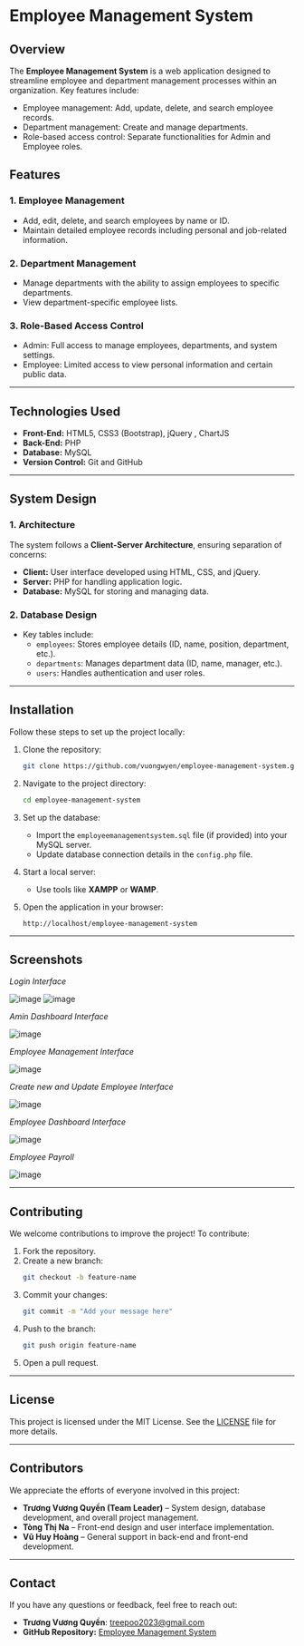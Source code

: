 # **Employee Management System**  

## **Overview**  
The **Employee Management System** is a web application designed to streamline employee and department management processes within an organization. Key features include:  
- Employee management: Add, update, delete, and search employee records.  
- Department management: Create and manage departments.  
- Role-based access control: Separate functionalities for Admin and Employee roles.  

## **Features**  
### **1. Employee Management**  
- Add, edit, delete, and search employees by name or ID.  
- Maintain detailed employee records including personal and job-related information.  

### **2. Department Management**  
- Manage departments with the ability to assign employees to specific departments.  
- View department-specific employee lists.  

### **3. Role-Based Access Control**  
- Admin: Full access to manage employees, departments, and system settings.  
- Employee: Limited access to view personal information and certain public data.  

---

## **Technologies Used**  
- **Front-End:** HTML5, CSS3 (Bootstrap), jQuery , ChartJS 
- **Back-End:** PHP  
- **Database:** MySQL  
- **Version Control:** Git and GitHub  

---

## **System Design**  
### **1. Architecture**  
The system follows a **Client-Server Architecture**, ensuring separation of concerns:  
- **Client:** User interface developed using HTML, CSS, and jQuery.  
- **Server:** PHP for handling application logic.  
- **Database:** MySQL for storing and managing data.  

### **2. Database Design**  
- Key tables include:  
  - `employees`: Stores employee details (ID, name, position, department, etc.).  
  - `departments`: Manages department data (ID, name, manager, etc.).  
  - `users`: Handles authentication and user roles.  

---

## **Installation**  
Follow these steps to set up the project locally:  
1. Clone the repository:  
   ```bash  
   git clone https://github.com/vuongwyen/employee-management-system.git  
   ```  
2. Navigate to the project directory:  
   ```bash  
   cd employee-management-system  
   ```  
3. Set up the database:  
   - Import the `employeemanagementsystem.sql` file (if provided) into your MySQL server.  
   - Update database connection details in the `config.php` file.  

4. Start a local server:  
   - Use tools like **XAMPP** or **WAMP**.  

5. Open the application in your browser:  
   ```  
   http://localhost/employee-management-system  
   ```  

---

## **Screenshots**  
*Login Interface*

![image](https://github.com/user-attachments/assets/6f90a627-d5f7-4e5a-a347-40f05ddd62cd)
![image](https://github.com/user-attachments/assets/0a393954-e9d7-4a0a-a812-9a6e8876e562)

*Amin Dashboard Interface*

![image](https://github.com/user-attachments/assets/6bcee675-5052-4b8c-a994-73be2a325a51)

*Employee Management Interface*  

![image](https://github.com/user-attachments/assets/052d3ca0-b7e0-46a8-988e-34858f6e6f5d)

*Create new and Update Employee Interface*

![image](https://github.com/user-attachments/assets/154eda81-898e-4dd4-8ad8-77349451ef4c)

*Employee Dashboard Interface*  

![image](https://github.com/user-attachments/assets/60f9181c-63fb-4d9f-91ec-1f27e32e8b9a)

*Employee Payroll*

![image](https://github.com/user-attachments/assets/b06399d8-0d9c-4ada-b096-0c205f740444)


---

## **Contributing**  
We welcome contributions to improve the project! To contribute:  
1. Fork the repository.  
2. Create a new branch:  
   ```bash  
   git checkout -b feature-name  
   ```  
3. Commit your changes:  
   ```bash  
   git commit -m "Add your message here"  
   ```  
4. Push to the branch:  
   ```bash  
   git push origin feature-name  
   ```  
5. Open a pull request.  

---

## **License**  
This project is licensed under the MIT License. See the [LICENSE](LICENSE) file for more details.  

---

## **Contributors**
We appreciate the efforts of everyone involved in this project:

- **Trương Vương Quyền (Team Leader)** – System design, database development, and overall project management.
- **Tòng Thị Na** – Front-end design and user interface implementation.
- **Vũ Huy Hoàng** – General support in back-end and front-end development.

---

## **Contact**  
If you have any questions or feedback, feel free to reach out:  
- **Trương Vương Quyền**: treepoo2023@gmail.com
- **GitHub Repository:** [Employee Management System](https://github.com/vuongwyen/employee-management-system)  

